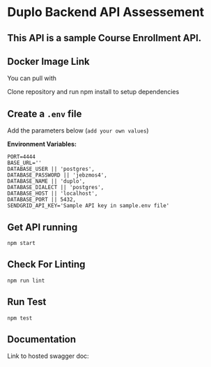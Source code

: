 Duplo Backend API Assessement
==============================================

This API is a sample Course Enrollment API.
----------
Docker Image Link
----------

You can pull with

Clone repository and run npm install to setup dependencies

Create a `.env` file
----------------------------
Add the parameters below (`add your own values`)

**Environment Variables:**
```
PORT=4444
BASE_URL=''
DATABASE_USER || 'postgres',
DATABASE_PASSWORD || 'jebzmos4',
DATABASE_NAME || 'duplo',
DATABASE_DIALECT || 'postgres',
DATABASE_HOST || 'localhost',
DATABASE_PORT || 5432,
SENDGRID_API_KEY='Sample API key in sample.env file'
```

Get API running
----------------------------
```
npm start
```
Check For Linting
-------------
```
npm run lint
```
Run Test
-------------
```
npm test
```

## Documentation
Link to hosted swagger doc: 

